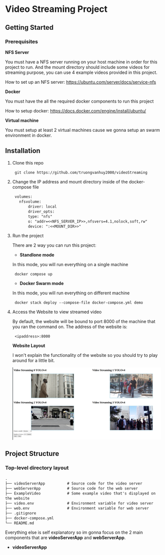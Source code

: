 # Video Streaming Project
## Getting Started
### Prerequisites
**NFS Server**

You must have a NFS server running on your host machine in order for this project to run. And the mount directory should include some videos for streaming purpose, you can use 4 example videos provided in this project.

How to set up an NFS server: https://ubuntu.com/server/docs/service-nfs

**Docker**

You must have the all the required docker components to run this project

How to setup docker: https://docs.docker.com/engine/install/ubuntu/

**Virtual machine**

You must setup at least 2 virtual machines cause we gonna setup an swarm environment in docker.

## Installation
1. Clone this repo
 
        git clone https://github.com/truongvanhuy2000/videoStreaming

2. Change the IP address and mount directory inside of the docker-compose file

        volumes:
          nfsvolume:
              driver: local
              driver_opts:
              type: "nfs"
              o: "addr=<<NFS_SERVER_IP>>,nfsvers=4.1,nolock,soft,rw"
              device: ":<<MOUNT_DIR>>"
        
3. Run the project

    There are 2 way you can run this project:
    
    + **Standlone mode**

    In this mode, you will run everything on a single machine
            
        docker compose up
    
    + **Docker Swarm mode**

    In this mode, you will run everything on different machine

        docker stack deploy --compose-file docker-compose.yml demo

4. Access the Website to view streamed video

    By default, the website will be bound to port 8000 of the machine that you ran the command on.
    The address of the website is:
        
        <ipaddress>:8000
    
    **Website Layout**

    I won't explain the functionality of the website so you should try to play around for a little bit.

    ![Alt Text](./Image/Screenshot.png)

## Project Structure

### Top-level directory layout

    .
    ├── videoServerApp          # Source code for the video server
    ├── webServerApp            # Source code for the web server
    ├── ExampleVideo            # Some example video that's displayed on the website
    ├── video.env               # Environment variable for video server
    ├── web.env                 # Environment variable for web server
    ├── .gitignore
    ├── docker-compose.yml
    └── README.md

  Everything else is self explanatory so im gonna focus on the 2 main components that are **videoServerApp** and **webServerApp**.

  + **videoServerApp**

